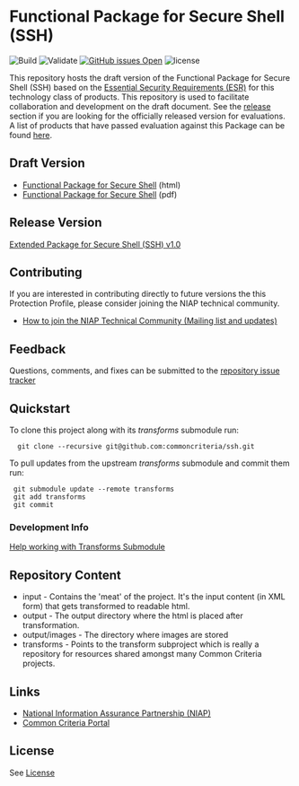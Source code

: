 Functional Package for Secure Shell (SSH) 
============
![Build](https://github.com/commoncriteria/ssh/workflows/Build/badge.svg)
![Validate](https://github.com/commoncriteria/ssh/workflows/Validate/badge.svg)
[![GitHub issues Open](https://img.shields.io/github/issues/commoncriteria/ssh.svg?maxAge=2592000)](https://github.com/commoncriteria/ssh/issues) 
![license](https://img.shields.io/badge/license-Unlicensed-blue.svg)

This repository hosts the draft version of the Functional Package for Secure Shell (SSH) based on the 
[Essential Security Requirements (ESR)](https://commoncriteria.github.io/pp/ssh/ssh-esr.html) for this technology class of 
products. This repository is used to facilitate collaboration and development on the draft document. 
See the [release](#Release-Version) section if you are looking for the officially released version for evaluations. 
A list of products that have passed evaluation against this Package can be found [here](https://www.niap-ccevs.org/Profile/Info.cfm?id=389).

## Draft Version

* [Functional Package for Secure Shell](https://commoncriteria.github.io/pp/ssh/ssh-release.html) (html)
* [Functional Package for Secure Shell](https://commoncriteria.github.io/pp/ssh/ssh-release.pdf) (pdf)

## Release Version
[Extended Package for Secure Shell (SSH) v1.0](https://www.niap-ccevs.org/Profile/Info.cfm?id=389)

## Contributing

If you are interested in contributing directly to future versions the this Protection Profile, please consider joining the NIAP technical community.
* [How to join the NIAP Technical Community (Mailing list and updates)](https://www.niap-ccevs.org/NIAP_Evolution/tech_communities.cfm)

## Feedback

Questions, comments, and fixes can be submitted to the [repository issue tracker](https://github.com/commoncriteria/ssh/issues)

## Quickstart
To clone this project along with its _transforms_ submodule run:

````
  git clone --recursive git@github.com:commoncriteria/ssh.git
````
To pull updates from the upstream _transforms_ submodule and commit them run:
````
 git submodule update --remote transforms
 git add transforms
 git commit
````

### Development Info
[Help working with Transforms Submodule](https://github.com/commoncriteria/transforms/wiki/Working-with-Transforms-as-a-Submodule)

## Repository Content
* input - Contains the 'meat' of the project. It's the input content (in XML form) that gets transformed to readable html.
* output - The output directory where the html is placed after transformation.
* output/images - The directory where images are stored
* transforms - Points to the transform subproject which is really a repository for resources shared amongst many Common Criteria projects.

## Links 
* [National Information Assurance Partnership (NIAP)](https://www.niap-ccevs.org/)
* [Common Criteria Portal](https://www.commoncriteriaportal.org/)

## License

See [License](./LICENSE)
